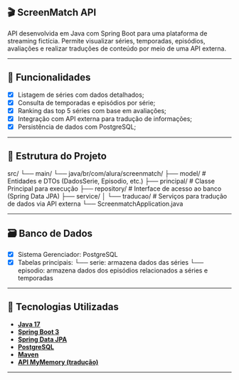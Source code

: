 ## 🎬 ScreenMatch API

API desenvolvida em Java com Spring Boot para uma plataforma de streaming fictícia. 
Permite visualizar séries, temporadas, episódios, avaliações e realizar traduções de conteúdo por meio de uma API externa.

---

## 🚀 Funcionalidades

- [x] Listagem de séries com dados detalhados;
- [x] Consulta de temporadas e episódios por série;
- [x] Ranking das top 5 séries com base em avaliações;
- [x] Integração com API externa para tradução de informações;
- [x] Persistência de dados com PostgreSQL;

---

## 🧱 Estrutura do Projeto

src/
    └── main/
        └── java/br/com/alura/screenmatch/
            ├── model/                  # Entidades e DTOs (DadosSerie, Episodio, etc.)
            ├── principal/              # Classe Principal para execução
            ├── repository/             # Interface de acesso ao banco (Spring Data JPA)
            ├── service/
            │   └── traducao/           # Serviços para tradução de dados via API externa
            └── ScreenmatchApplication.java

---

## 🗃 Banco de Dados

- [x] Sistema Gerenciador: PostgreSQL
- [x] Tabelas principais:
        └── serie: armazena dados das séries
          └── episodio: armazena dados dos episódios relacionados a séries e temporadas

---

## 🔧 Tecnologias Utilizadas

- **[Java 17](https://www.oracle.com/java)**
- **[Spring Boot 3](https://spring.io/projects/spring-boot)**
- **[Spring Data JPA](https://docs.spring.io/spring-data/jpa)**
- **[PostgreSQL](https://www.postgresql.org)**
- **[Maven](https://maven.apache.org)**
- **[API MyMemory (tradução)](https://mymemory.translated.net/)**

---
